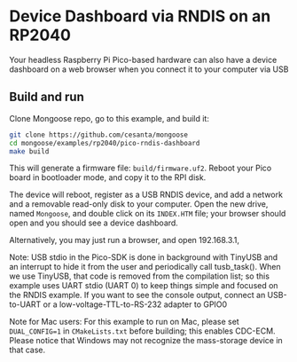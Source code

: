 
# Device Dashboard via RNDIS on an RP2040

Your headless Raspberry Pi Pico-based hardware can also have a device dashboard on a web browser when you connect it to your computer via USB

## Build and run

Clone Mongoose repo, go to this example, and build it:

```sh
git clone https://github.com/cesanta/mongoose
cd mongoose/examples/rp2040/pico-rndis-dashboard
make build
```

This will generate a firmware file: `build/firmware.uf2`. Reboot your Pico board in bootloader mode, and copy it to the RPI disk.

The device will reboot, register as a USB RNDIS device, and add a network and a removable read-only disk to your computer.
Open the new drive, named `Mongoose`, and double click on its `INDEX.HTM` file; your browser should open and you should see a device dashboard.

Alternatively, you may just run a browser, and open 192.168.3.1, 

Note: USB stdio in the Pico-SDK is done in background with TinyUSB and an interrupt to hide it from the user and periodically call tusb_task(). When we use TinyUSB, that code is removed from the compilation list; so this example uses UART stdio (UART 0) to keep things simple and focused on the RNDIS example. If you want to see the console output, connect an USB-to-UART or a low-voltage-TTL-to-RS-232 adapter to GPIO0

Note for Mac users: For this example to run on Mac, please set `DUAL_CONFIG=1` in `CMakeLists.txt` before building; this enables CDC-ECM. Please notice that Windows may not recognize the mass-storage device in that case.
